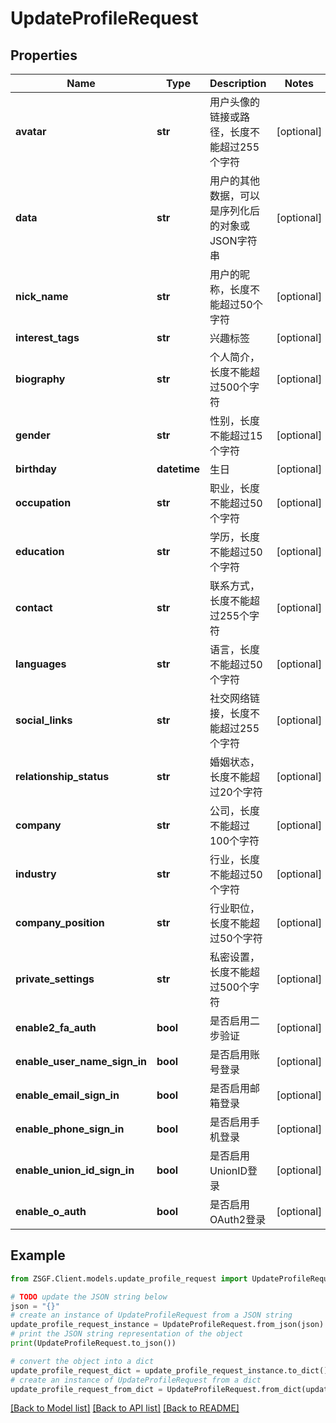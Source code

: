 # UpdateProfileRequest


## Properties

Name | Type | Description | Notes
------------ | ------------- | ------------- | -------------
**avatar** | **str** | 用户头像的链接或路径，长度不能超过255个字符 | [optional] 
**data** | **str** | 用户的其他数据，可以是序列化后的对象或JSON字符串 | [optional] 
**nick_name** | **str** | 用户的昵称，长度不能超过50个字符 | [optional] 
**interest_tags** | **str** | 兴趣标签 | [optional] 
**biography** | **str** | 个人简介，长度不能超过500个字符 | [optional] 
**gender** | **str** | 性别，长度不能超过15个字符 | [optional] 
**birthday** | **datetime** | 生日 | [optional] 
**occupation** | **str** | 职业，长度不能超过50个字符 | [optional] 
**education** | **str** | 学历，长度不能超过50个字符 | [optional] 
**contact** | **str** | 联系方式，长度不能超过255个字符 | [optional] 
**languages** | **str** | 语言，长度不能超过50个字符 | [optional] 
**social_links** | **str** | 社交网络链接，长度不能超过255个字符 | [optional] 
**relationship_status** | **str** | 婚姻状态，长度不能超过20个字符 | [optional] 
**company** | **str** | 公司，长度不能超过100个字符 | [optional] 
**industry** | **str** | 行业，长度不能超过50个字符 | [optional] 
**company_position** | **str** | 行业职位，长度不能超过50个字符 | [optional] 
**private_settings** | **str** | 私密设置，长度不能超过500个字符 | [optional] 
**enable2_fa_auth** | **bool** | 是否启用二步验证 | [optional] 
**enable_user_name_sign_in** | **bool** | 是否启用账号登录 | [optional] 
**enable_email_sign_in** | **bool** | 是否启用邮箱登录 | [optional] 
**enable_phone_sign_in** | **bool** | 是否启用手机登录 | [optional] 
**enable_union_id_sign_in** | **bool** | 是否启用UnionID登录 | [optional] 
**enable_o_auth** | **bool** | 是否启用OAuth2登录 | [optional] 

## Example

```python
from ZSGF.Client.models.update_profile_request import UpdateProfileRequest

# TODO update the JSON string below
json = "{}"
# create an instance of UpdateProfileRequest from a JSON string
update_profile_request_instance = UpdateProfileRequest.from_json(json)
# print the JSON string representation of the object
print(UpdateProfileRequest.to_json())

# convert the object into a dict
update_profile_request_dict = update_profile_request_instance.to_dict()
# create an instance of UpdateProfileRequest from a dict
update_profile_request_from_dict = UpdateProfileRequest.from_dict(update_profile_request_dict)
```
[[Back to Model list]](../README.md#documentation-for-models) [[Back to API list]](../README.md#documentation-for-api-endpoints) [[Back to README]](../README.md)


